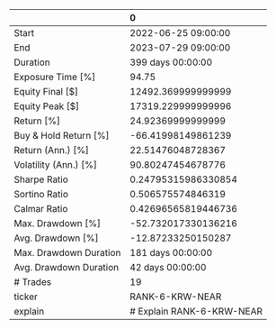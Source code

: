 |                        | 0                         |
|:-----------------------|:--------------------------|
| Start                  | 2022-06-25 09:00:00       |
| End                    | 2023-07-29 09:00:00       |
| Duration               | 399 days 00:00:00         |
| Exposure Time [%]      | 94.75                     |
| Equity Final [$]       | 12492.369999999999        |
| Equity Peak [$]        | 17319.229999999996        |
| Return [%]             | 24.92369999999999         |
| Buy & Hold Return [%]  | -66.41998149861239        |
| Return (Ann.) [%]      | 22.51476048728367         |
| Volatility (Ann.) [%]  | 90.80247454678776         |
| Sharpe Ratio           | 0.24795315986330854       |
| Sortino Ratio          | 0.506575574846319         |
| Calmar Ratio           | 0.42696565819446736       |
| Max. Drawdown [%]      | -52.732017330136216       |
| Avg. Drawdown [%]      | -12.87233250150287        |
| Max. Drawdown Duration | 181 days 00:00:00         |
| Avg. Drawdown Duration | 42 days 00:00:00          |
| # Trades               | 19                        |
| ticker                 | RANK-6-KRW-NEAR           |
| explain                | # Explain RANK-6-KRW-NEAR |